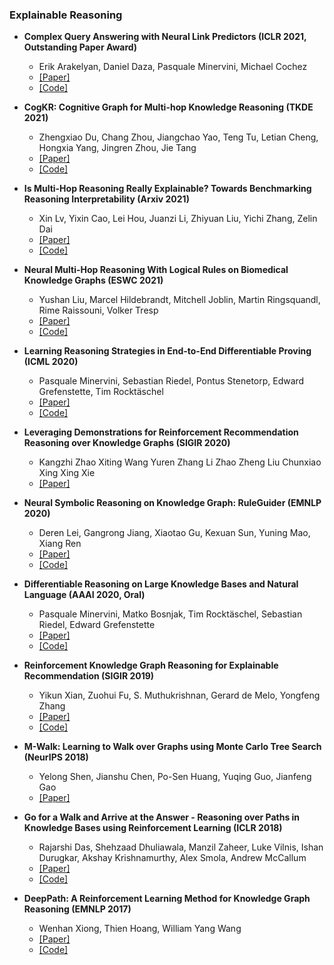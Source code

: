 
### Explainable Reasoning

- **Complex Query Answering with Neural Link Predictors (ICLR 2021, Outstanding Paper Award)**
  - Erik Arakelyan, Daniel Daza, Pasquale Minervini, Michael Cochez
  - [[Paper]](https://arxiv.org/abs/2011.03459)
  - [[Code]](https://github.com/uclnlp/cqd)

- **CogKR: Cognitive Graph for Multi-hop Knowledge Reasoning (TKDE 2021)**
  - Zhengxiao Du, Chang Zhou, Jiangchao Yao, Teng Tu, Letian Cheng, Hongxia Yang, Jingren Zhou, Jie Tang
  - [[Paper]](https://ieeexplore.ieee.org/document/9512424)
  - [[Code]](https://github.com/THUDM/CogKR)

- **Is Multi-Hop Reasoning Really Explainable? Towards Benchmarking Reasoning Interpretability (Arxiv 2021)**
  - Xin Lv, Yixin Cao, Lei Hou, Juanzi Li, Zhiyuan Liu, Yichi Zhang, Zelin Dai
  - [[Paper]](https://arxiv.org/abs/2104.06751)
  - [[Code]](https://github.com/THU-KEG/BIMR)

- **Neural Multi-Hop Reasoning With Logical Rules on Biomedical Knowledge Graphs (ESWC 2021)**
  - Yushan Liu, Marcel Hildebrandt, Mitchell Joblin, Martin Ringsquandl, Rime Raissouni, Volker Tresp
  - [[Paper]](https://openreview.net/forum?id=ncLDBiIv2n)
  - [[Code]](https://github.com/liu-yushan/PoLo)

- **Learning Reasoning Strategies in End-to-End Differentiable Proving (ICML 2020)**
  - Pasquale Minervini, Sebastian Riedel, Pontus Stenetorp, Edward Grefenstette, Tim Rocktäschel
  - [[Paper]](https://arxiv.org/abs/2007.06477)
  - [[Code]](https://github.com/uclnlp/ctp)

- **Leveraging Demonstrations for Reinforcement Recommendation Reasoning over Knowledge Graphs (SIGIR 2020)** 
  - Kangzhi Zhao Xiting Wang Yuren Zhang Li Zhao Zheng Liu Chunxiao Xing Xing Xie
  - [[Paper]](https://www.microsoft.com/en-us/research/publication/leveraging-demonstrations-for-reinforcement-recommendation-reasoning-over-knowledge-graphs/)

- **Neural Symbolic Reasoning on Knowledge Graph: RuleGuider (EMNLP 2020)**
  - Deren Lei, Gangrong Jiang, Xiaotao Gu, Kexuan Sun, Yuning Mao, Xiang Ren
  - [[Paper]](https://arxiv.org/abs/2005.00571)
  - [[Code]](https://github.com/derenlei/KG-RuleGuider)

- **Differentiable Reasoning on Large Knowledge Bases and Natural Language (AAAI 2020, Oral)**
  - Pasquale Minervini, Matko Bosnjak, Tim Rocktäschel, Sebastian Riedel, Edward Grefenstette
  - [[Paper]](https://arxiv.org/abs/1912.10824)
  - [[Code]](https://github.com/uclnlp/gntp)

- **Reinforcement Knowledge Graph Reasoning for Explainable Recommendation (SIGIR 2019)**
  - Yikun Xian, Zuohui Fu, S. Muthukrishnan, Gerard de Melo, Yongfeng Zhang
  - [[Paper]](https://arxiv.org/abs/1906.05237)
  - [[Code]](https://github.com/orcax/PGPR)

- **M-Walk: Learning to Walk over Graphs using Monte Carlo Tree Search (NeurIPS 2018)**
  - Yelong Shen, Jianshu Chen, Po-Sen Huang, Yuqing Guo, Jianfeng Gao
  - [[Paper]](https://proceedings.neurips.cc/paper/2018/hash/c6f798b844366ccd65d99bc7f31e0e02-Abstract.html)

- **Go for a Walk and Arrive at the Answer - Reasoning over Paths in Knowledge Bases using Reinforcement Learning (ICLR 2018)**
  - Rajarshi Das, Shehzaad Dhuliawala, Manzil Zaheer, Luke Vilnis, Ishan Durugkar, Akshay Krishnamurthy, Alex Smola, Andrew McCallum
  - [[Paper]](https://arxiv.org/abs/1711.05851)
  - [[Code]](https://github.com/shehzaadzd/MINERVA)

- **DeepPath: A Reinforcement Learning Method for Knowledge Graph Reasoning (EMNLP 2017)**
  - Wenhan Xiong, Thien Hoang, William Yang Wang
  - [[Paper]](https://arxiv.org/abs/1707.06690)
  - [[Code]](https://github.com/xwhan/DeepPath)

